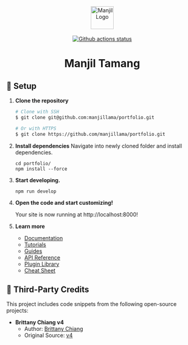 <div align="center">
  <a href="https://www.gatsbyjs.com/?utm_source=starter&utm_medium=readme&utm_campaign=minimal-starter-ts">
    <img alt="Manjil Logo" src="https://manjiltamang.com/images/logo-circle-mini.png" width="60" />
  </a>
</div>
<br/>
<div align="center">
 <a href="https://github.com/manjillama/portfolio/actions/workflows/release.yml"><img src="https://github.com/manjillama/portfolio/actions/workflows/release.yml/badge.svg" alt="Github actions status"></a>
</div>
<h1 align="center">
  Manjil Tamang
</h1>

## 🚀 Setup

1.  **Clone the repository**

    ```bash
    # Clone with SSH
    $ git clone git@github.com:manjillama/portfolio.git

    # Or with HTTPS
    $ git clone https://github.com/manjillama/portfolio.git
    ```

2.  **Install dependencies**
    Navigate into newly cloned folder and install dependencies.

    ```shell
    cd portfolio/
    npm install --force
    ```

3.  **Start developing.**

    ```shell
    npm run develop
    ```

4.  **Open the code and start customizing!**

    Your site is now running at http://localhost:8000!

5.  **Learn more**

    - [Documentation](https://www.gatsbyjs.com/docs/?utm_source=starter&utm_medium=readme&utm_campaign=minimal-starter-ts)
    - [Tutorials](https://www.gatsbyjs.com/docs/tutorial/?utm_source=starter&utm_medium=readme&utm_campaign=minimal-starter-ts)
    - [Guides](https://www.gatsbyjs.com/docs/how-to/?utm_source=starter&utm_medium=readme&utm_campaign=minimal-starter-ts)
    - [API Reference](https://www.gatsbyjs.com/docs/api-reference/?utm_source=starter&utm_medium=readme&utm_campaign=minimal-starter-ts)
    - [Plugin Library](https://www.gatsbyjs.com/plugins?utm_source=starter&utm_medium=readme&utm_campaign=minimal-starter-ts)
    - [Cheat Sheet](https://www.gatsbyjs.com/docs/cheat-sheet/?utm_source=starter&utm_medium=readme&utm_campaign=minimal-starter-ts)

## 🙏 Third-Party Credits

This project includes code snippets from the following open-source projects:

- **Brittany Chiang v4**
  - Author: [Brittany Chiang](https://github.com/bchiang7)
  - Original Source: [v4](https://github.com/bchiang7/v4)
